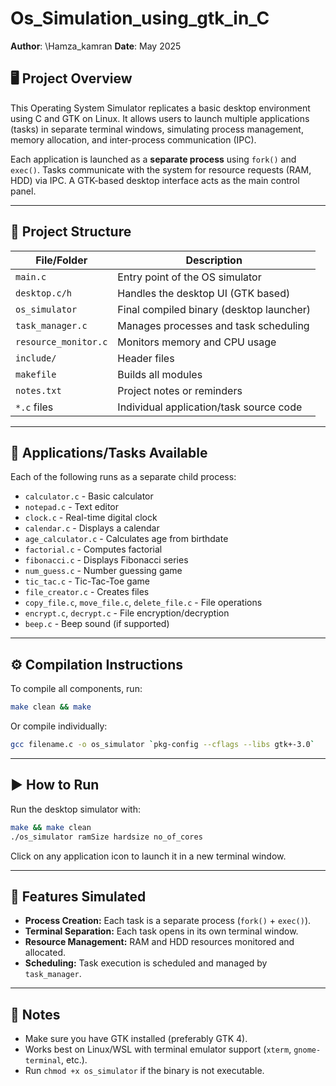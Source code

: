 # Os_Simulation_using_gtk_in_C



**Author**: \Hamza_kamran
**Date**: May 2025

## 🖥️ Project Overview

This Operating System Simulator replicates a basic desktop environment using C and GTK on Linux. It allows users to launch multiple applications (tasks) in separate terminal windows, simulating process management, memory allocation, and inter-process communication (IPC).

Each application is launched as a **separate process** using `fork()` and `exec()`. Tasks communicate with the system for resource requests (RAM, HDD) via IPC. A GTK-based desktop interface acts as the main control panel.

---

## 📁 Project Structure

| File/Folder          | Description                              |
| -------------------- | ---------------------------------------- |
| `main.c`             | Entry point of the OS simulator          |
| `desktop.c/h`        | Handles the desktop UI (GTK based)       |
| `os_simulator`       | Final compiled binary (desktop launcher) |
| `task_manager.c`     | Manages processes and task scheduling    |
| `resource_monitor.c` | Monitors memory and CPU usage            |
| `include/`           | Header files                             |
| `makefile`           | Builds all modules                       |
| `notes.txt`          | Project notes or reminders               |
| `*.c` files          | Individual application/task source code  |

---

## 🧩 Applications/Tasks Available

Each of the following runs as a separate child process:

* `calculator.c` - Basic calculator
* `notepad.c` - Text editor
* `clock.c` - Real-time digital clock
* `calendar.c` - Displays a calendar
* `age_calculator.c` - Calculates age from birthdate
* `factorial.c` - Computes factorial
* `fibonacci.c` - Displays Fibonacci series
* `num_guess.c` - Number guessing game
* `tic_tac.c` - Tic-Tac-Toe game
* `file_creator.c` - Creates files
* `copy_file.c`, `move_file.c`, `delete_file.c` - File operations
* `encrypt.c`, `decrypt.c` - File encryption/decryption
* `beep.c` - Beep sound (if supported)

---

## ⚙️ Compilation Instructions

To compile all components, run:

```bash
make clean && make
```

Or compile individually:

```bash
gcc filename.c -o os_simulator `pkg-config --cflags --libs gtk+-3.0`
```

---

## ▶️ How to Run

Run the desktop simulator with:

```bash
make && make clean
./os_simulator ramSize hardsize no_of_cores
```

Click on any application icon to launch it in a new terminal window.

---

## 📡 Features Simulated

* **Process Creation:** Each task is a separate process (`fork()` + `exec()`).
* **Terminal Separation:** Each task opens in its own terminal window.
* **Resource Management:** RAM and HDD resources monitored and allocated.
* **Scheduling:** Task execution is scheduled and managed by `task_manager`.

---

## 📝 Notes

* Make sure you have GTK installed (preferably GTK 4).
* Works best on Linux/WSL with terminal emulator support (`xterm`, `gnome-terminal`, etc.).
* Run `chmod +x os_simulator` if the binary is not executable.
